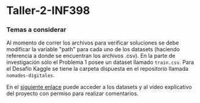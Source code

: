 # Taller-2-INF398

### Temas a considerar

Al momento de correr los archivos para verificar soluciones se debe modificar la variable "path" para cada uno de los datasets (haciendo referencia a donde se encuentran los archivos .csv). En la parte de investigación sólo el Problema 1 posee un dataset llamado `train.csv`. Para el Desafío Kaggle se tiene la carpeta dispuesta en el repositorio llamada `nomades-digitales`.

En el [siguiente enlace](https://drive.google.com/drive/folders/1ak6ko6MxidbRKbcdDs_soOrle66vHlQN?usp=sharing) puede acceder a los datasets y al video explicativo del proyecto con permiso para realizar comentarios.
